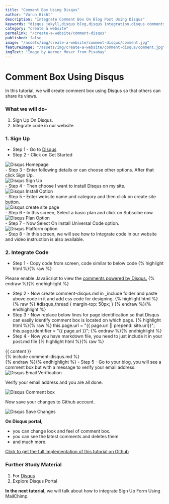 ```yaml
---
title: "Comment Box Using Disqus"
author: "Varun Bisht"
description: "Integrate Comment Box On Blog Post Using Disqus"
keywords: "disqus jekyll,disqus blog,disqus integration,disqus comments,add comments to jekyll blog"
category: "create a website"
permalink: "/create-a-website/comment-disqus"
published: false
image: "/assets/img/create-a-website/comment-disqus/comment.jpg"
featureImage: "/assets/img/create-a-website/comment-disqus/comment.jpg"
imgText: "Image by Werner Moser from Pixabay"
---
```

# Comment Box Using Disqus

In this tutorial, we will create comment box using Disqus so that others can share its views.

### What we will do-
1. Sign Up On Disqus.
2. Integrate code in our website.

### 1. Sign Up
- Step 1 - Go to [Disqus](https://disqus.com "Disqus")
- Step 2 - Click on Get Started
<div class="imgCont">
  <img alt="Disqus Homepage" title="Disqus Homepage" src="/assets/img/create-a-website/comment-disqus/disqus-homepage.png" />
</div>
- Step 3 - Enter following details or can choose other options. After that click Sign Up.
<div class="imgCont">
  <img alt="Disqus Sign Up" title="Disqus Sign Up" src="/assets/img/create-a-website/comment-disqus/disqus-signUp.png" />
</div>
- Step 4 - Then choose I want to install Disqus on my site.
<div class="imgCont">
  <img alt="Disqus Install Option" title="Disqus Install Option" src="/assets/img/create-a-website/comment-disqus/disqus-install-option.png" />
</div>
- Step 5 - Enter website name and category and then click on create site button.
<div class="imgCont">
  <img alt="Disqus create site page" title="Disqus create site page" src="/assets/img/create-a-website/comment-disqus/disqus-create-site.png" />
</div>
- Step 6 - In this screen, Select a basic plan and click on Subscibe now.
<div class="imgCont">
  <img alt="Disqus Plan Option" title="Disqus Plan Option" src="/assets/img/create-a-website/comment-disqus/disqus-plan-option.png" />
</div>
- Step 7 - Now Select On Install Universal Code option.
<div class="imgCont">
  <img alt="Disqus Platform option" title="Disqus Platform option" src="/assets/img/create-a-website/comment-disqus/disqus-platform.png" />
</div>
- Step 8 - In this screen, we will see how to Integrate code in our website and video instruction is also available.

### 2. Integrate Code

- Step 1 - Copy code from screen, code similar to below code
{% highlight html %}{% raw %}
<div id="disqus_thread"></div>
<script>

/**
*  RECOMMENDED CONFIGURATION VARIABLES: EDIT AND UNCOMMENT THE SECTION BELOW TO INSERT DYNAMIC VALUES FROM YOUR PLATFORM OR CMS.
*  LEARN WHY DEFINING THESE VARIABLES IS IMPORTANT: https://disqus.com/admin/universalcode/#configuration-variables*/
/*
var disqus_config = function () {
this.page.url = PAGE_URL;  // Replace PAGE_URL with your page's canonical URL variable
this.page.identifier = PAGE_IDENTIFIER; // Replace PAGE_IDENTIFIER with your page's unique identifier variable
};
*/
(function() { // DON'T EDIT BELOW THIS LINE
var d = document, s = d.createElement('script');
s.src = 'https://https-vbisht7038-github-io.disqus.com/embed.js';
s.setAttribute('data-timestamp', +new Date());
(d.head || d.body).appendChild(s);
})();
</script>
<noscript>Please enable JavaScript to view the <a href="https://disqus.com/?ref_noscript">comments powered by Disqus.</a></noscript>
{% endraw %}{% endhighlight %}

- Step 2 - Now create comment-disqus.md in _include folder and paste above code in it and add css code for designing.
{% highlight html %}{% raw %}
#disqus_thread {
  margin-top: 50px;
}
{% endraw %}{% endhighlight %}
- Step 3 - Now replace below lines for page identification so that Disqus can easily identify comment box is located on which page.
{% highlight html %}{% raw %}
this.page.url = "{{ page.url || prepend: site.url}}";
this.page.identifier = "{{ page.url }}";
{% endraw %}{% endhighlight %}
- Step 4 - Now you have markdown file, you need to just include it in your post.md file
{% highlight html %}{% raw %}
<div id="center" class="col-xs-12 col-sm-9 col-md-8 col-lg-8 col-xl-8">
  <div id=post-cont>
  {{ content }}
  </div>
  <!-- comment box -->
  {% include comment-disqus.md %}
  <!-- comment box -->
</div>
{% endraw %}{% endhighlight %}
- Step 5 - Go to your blog, you will see a comment box but with a message to verify your email address.
<div class="imgCont">
  <img alt="Disqus Email Verification" title="Disqus Email Verification" src="/assets/img/create-a-website/comment-disqus/disqus-email-verification.png" />
</div>

Verify your email address and you are all done.
<div class="imgCont">
  <img alt="Disqus Comment box" title="Disqus Comment box" src="/assets/img/create-a-website/comment-disqus/disqus-comment-done.png" />
</div>

Now save your changes to Github account.
<div class="imgCont">
  <img alt="Disqus Save Changes" title="Disqus Save Changes" src="/assets/img/create-a-website/comment-disqus/disqus-save-changes.png" />
</div>

**On Disqus portal**,
- you can change look and feel of comment box.
- you can see the latest comments and deletes them
- and much more.

<a href="https://github.com/vbisht7038/vbisht7038.github.io.git">Click to get the full Implementation of this tutorial on Github</a>

### Further Study Material
1. For [Disqus](https://disqus.com "Disqus")
2. Explore Disqus Portal

**In the next tutorial**, we will talk about how to integrate Sign Up Form Using MailChimp.
